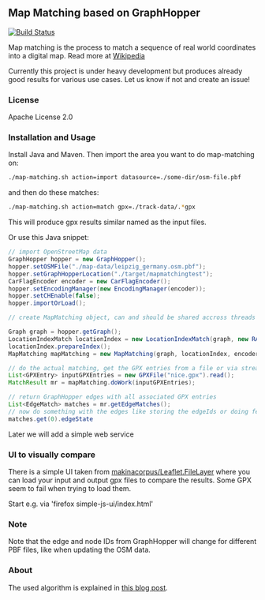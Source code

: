 ## Map Matching based on GraphHopper

[![Build Status](https://secure.travis-ci.org/graphhopper/map-matching.png?branch=master)](http://travis-ci.org/graphhopper/map-matching)

Map matching is the process to match a sequence of real world coordinates into a digital map.
Read more at [Wikipedia](https://en.wikipedia.org/wiki/Map_matching)

Currently this project is under heavy development but produces already good results for various use cases. Let us know if not and create an issue!

### License

Apache License 2.0

### Installation and Usage

Install Java and Maven. Then import the area you want to do map-matching on:

```bash
./map-matching.sh action=import datasource=./some-dir/osm-file.pbf
```

and then do these matches:
```bash
./map-matching.sh action=match gpx=./track-data/.*gpx
```

This will produce gpx results similar named as the input files.

Or use this Java snippet:

```java
// import OpenStreetMap data
GraphHopper hopper = new GraphHopper();
hopper.setOSMFile("./map-data/leipzig_germany.osm.pbf");
hopper.setGraphHopperLocation("./target/mapmatchingtest");
CarFlagEncoder encoder = new CarFlagEncoder();
hopper.setEncodingManager(new EncodingManager(encoder));
hopper.setCHEnable(false);
hopper.importOrLoad();

// create MapMatching object, can and should be shared accross threads

Graph graph = hopper.getGraph();
LocationIndexMatch locationIndex = new LocationIndexMatch(graph, new RAMDirectory());
locationIndex.prepareIndex();
MapMatching mapMatching = new MapMatching(graph, locationIndex, encoder);

// do the actual matching, get the GPX entries from a file or via stream
List<GPXEntry> inputGPXEntries = new GPXFile("nice.gpx").read();
MatchResult mr = mapMatching.doWork(inputGPXEntries);

// return GraphHopper edges with all associated GPX entries
List<EdgeMatch> matches = mr.getEdgeMatches();
// now do something with the edges like storing the edgeIds or doing fetchWayGeometry etc
matches.get(0).edgeState
```

Later we will add a simple web service

### UI to visually compare

There is a simple UI taken from [makinacorpus/Leaflet.FileLayer](https://github.com/makinacorpus/Leaflet.FileLayer)
where you can load your input and output gpx files to compare the results. Some GPX seem to fail when trying to load them.

Start e.g. via 'firefox simple-js-ui/index.html'

### Note

Note that the edge and node IDs from GraphHopper will change for different PBF files,
like when updating the OSM data.

### About

The used algorithm is explained in [this blog post](http://karussell.wordpress.com/2014/07/28/digitalizing-gpx-points-or-how-to-track-vehicles-with-graphhopper/).
